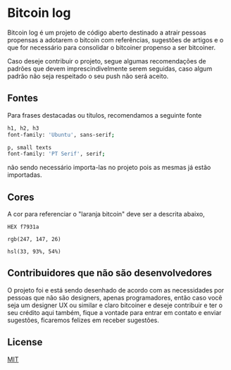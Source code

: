 # Bitcoin log

Bitcoin log é um projeto de código aberto destinado a atrair pessoas propensas a adotarem o bitcoin com referências, sugestões de artigos e o que for necessário para consolidar o bitcoiner propenso a ser bitcoiner.

Caso deseje contribuir o projeto, segue algumas recomendações de padrões que devem imprescindivelmente serem seguidas, caso algum padrão não seja respeitado o seu push não será aceito. 

## Fontes

Para frases destacadas ou títulos, recomendamos a seguinte fonte

```bash
h1, h2, h3
font-family: 'Ubuntu', sans-serif;

p, small texts
font-family: 'PT Serif', serif;

```
não sendo necessário importa-las no projeto pois as mesmas já estão importadas.

## Cores
A cor para referenciar o "laranja bitcoin" deve ser a descrita abaixo,
````
HEX f7931a

rgb(247, 147, 26)

hsl(33, 93%, 54%)
````


## Contribuidores que não são desenvolvedores
O projeto foi e está sendo desenhado de acordo com as necessidades por pessoas que não são designers, apenas programadores, então caso você seja um designer UX ou similar e claro bitcoiner e deseje contribuir e ter o seu crédito aqui também, fique a vontade para entrar em contato e enviar sugestões, ficaremos felizes em receber sugestões.

## License
[MIT](https://choosealicense.com/licenses/mit/)
